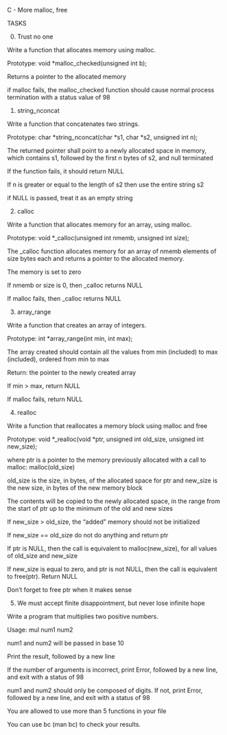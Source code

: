 C - More malloc, free

TASKS

0. Trust no one

Write a function that allocates memory using malloc.



Prototype: void *malloc_checked(unsigned int b);



Returns a pointer to the allocated memory



if malloc fails, the malloc_checked function should cause normal process termination with a status value of 98



1. string_nconcat

Write a function that concatenates two strings.



Prototype: char *string_nconcat(char *s1, char *s2, unsigned int n);



The returned pointer shall point to a newly allocated space in memory, which contains s1, followed by the first n bytes of s2, and null terminated



If the function fails, it should return NULL



If n is greater or equal to the length of s2 then use the entire string s2



if NULL is passed, treat it as an empty string



2. calloc

Write a function that allocates memory for an array, using malloc.



Prototype: void *_calloc(unsigned int nmemb, unsigned int size);



The _calloc function allocates memory for an array of nmemb elements of size bytes each and returns a pointer to the allocated memory.



The memory is set to zero



If nmemb or size is 0, then _calloc returns NULL



If malloc fails, then _calloc returns NULL



3. array_range

Write a function that creates an array of integers.



Prototype: int *array_range(int min, int max);



The array created should contain all the values from min (included) to max (included), ordered from min to max



Return: the pointer to the newly created array



If min > max, return NULL



If malloc fails, return NULL



4. realloc

Write a function that reallocates a memory block using malloc and free



Prototype: void *_realloc(void *ptr, unsigned int old_size, unsigned int new_size);



where ptr is a pointer to the memory previously allocated with a call to malloc: malloc(old_size)



old_size is the size, in bytes, of the allocated space for ptr and new_size is the new size, in bytes of the new memory block



The contents will be copied to the newly allocated space, in the range from the start of ptr up to the minimum of the old and new sizes



If new_size > old_size, the “added” memory should not be initialized



If new_size == old_size do not do anything and return ptr



If ptr is NULL, then the call is equivalent to malloc(new_size), for all values of old_size and new_size



If new_size is equal to zero, and ptr is not NULL, then the call is equivalent to free(ptr). Return NULL



Don’t forget to free ptr when it makes sense



5. We must accept finite disappointment, but never lose infinite hope

Write a program that multiplies two positive numbers.



Usage: mul num1 num2



num1 and num2 will be passed in base 10



Print the result, followed by a new line



If the number of arguments is incorrect, print Error, followed by a new line, and exit with a status of 98



num1 and num2 should only be composed of digits. If not, print Error, followed by a new line, and exit with a status of 98



You are allowed to use more than 5 functions in your file



You can use bc (man bc) to check your results.
